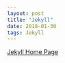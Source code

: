 ```yaml
---
layout: post
title: "Jekyll"
date: 2018-01-30
tags: Jekyll
---
```


[Jekyll Home Page](https://jekyllrb.com/)
